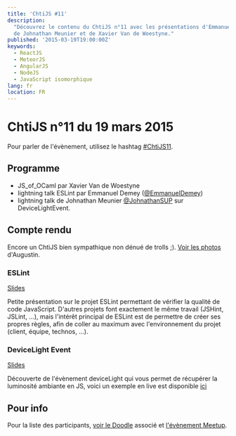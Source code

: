 ```yaml
---
title: 'ChtiJS #11'
description:
  "Découvrez le contenu du ChtiJS n°11 avec les présentations d'Emmanuel Demey,
  de Johnathan Meunier et de Xavier Van de Woestyne."
published: '2015-03-19T19:00:00Z'
keywords:
  - ReactJS
  - MeteorJS
  - AngularJS
  - NodeJS
  - JavaScript isomorphique
lang: fr
location: FR
---
```


# ChtiJS n°11 du 19 mars 2015

Pour parler de l'évènement, utilisez le hashtag
[#ChtiJS11](https://twitter.com/search?q=%23ChtiJS11&src=hash).

## Programme

- JS_of_OCaml par Xavier Van de Woestyne
- lightning talk ESLint par Emmanuel Demey
  ([@EmmanuelDemey](https://twitter.com/EmmanuelDemey))
- lightning talk de Johnathan Meunier
  [@JohnathanSUP](https://twitter.com/JohnathanSUP) sur DeviceLightEvent.
  
## Compte rendu

Encore un ChtiJS bien sympathique non dénué de trolls ;).
[Voir les photos](https://www.flickr.com/photos/ashassin/sets/72157651033457849)
d'Augustin.

### ESLint

[Slides](http://gillespie59.github.io/assets/slides/chtijs11/Index.html#/)

Petite présentation sur le projet ESLint permettant de vérifier la qualité de
code JavaScript. D'autres projets font exactement le même travail (JSHint,
JSLint, ...), mais l'intérêt principal de ESLint est de permettre de créer ses
propres règles, afin de coller au maximum avec l'environnement du projet
(client, équipe, technos, ...).

### DeviceLight Event

[Slides](http://lilleweb.fr/event/2014/10/30/talks-deviceLight/)

Découverte de l'évènement deviceLight qui vous permet de récupérer la luminosité
ambiante en JS, voici un exemple en live est disponible
[ici](http://johnathan.fr/dev/deviceLight/)

## Pour info

Pour la liste des participants,
[voir le Doodle](http://doodle.com/ac99q47hbi7786de) associé et
[l'évènement Meetup](http://www.meetup.com/FranceJS/events/220879447/).
